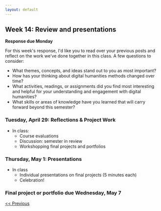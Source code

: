 ```yaml
---
layout: default
---
```


## Week 14: Review and presentations

**Response due Monday**

For this week's response, I'd like you to read over your previous posts and reflect on the work we've done together in this class. A few questions to consider:

- What themes, concepts, and ideas stand out to you as most important?
- How has your thinking about digital humanities methods changed over time?
- What activities, readings, or assignments did you find most interesting and helpful for your understanding and engagement with digital humanities?
- What skills or areas of knowledge have you learned that will carry forward beyond this semester?


### Tuesday, April 29: Reflections & Project Work

- In class:
	- Course evaluations
	- Discussion: semester in review
	- Workshopping final projects and portfolios

### Thursday, May 1: Presentations

- In class
	- Individual presentations on final projects (5 minutes each)
	- Celebration!

### Final project or portfolio due Wednesday, May 7


[<< Previous](13) 